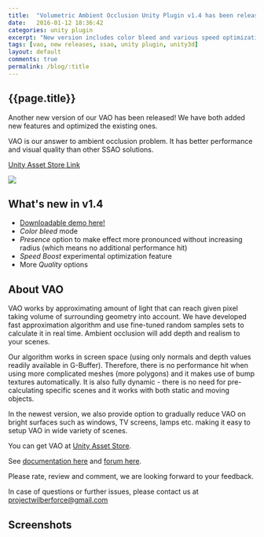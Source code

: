 ```yaml
---
title:  "Volumetric Ambient Occlusion Unity Plugin v1.4 has been released + DEMO"
date:   2016-01-12 18:36:42
categories: unity plugin
excerpt: "New version includes color bleed and various speed optimizations."
tags: [vao, new releases, ssao, unity plugin, unity3d]
layout: default
comments: true
permalink: /blog/:title
---
```


## {{page.title}}

Another new version of our VAO has been released! We have both added new features and optimized the existing ones.

VAO is our answer to ambient occlusion problem. It has better performance and visual quality than other SSAO solutions. 

[Unity Asset Store Link](http://u3d.as/xzs)

![]({{site.baseurl}}/images/social-vao-heading.jpg)

## What's new in v1.4  

 * [Downloadable demo here!]()
 * *Color bleed* mode
 * *Presence* option to make effect more pronounced without increasing radius (which means no additional performance hit)
 * *Speed Boost* experimental optimization feature
 * More *Quality* options

## About VAO

VAO works by approximating amount of light that can reach given pixel taking volume of surrounding geometry into account. We have developed fast approximation algorithm and use fine-tuned random samples sets to calculate it in real time. Ambient occlusion will add depth and realism to your scenes.

Our algorithm works in screen space (using only normals and depth values readily available in G-Buffer). Therefore, there is no performance hit when using more complicated meshes (more polygons) and it makes use of bump textures automatically. It is also fully dynamic - there is no need for pre-calculating specific scenes and it works with both static and moving objects.

In the newest version, we also provide option to gradually reduce VAO on bright surfaces such as windows, TV screens, lamps etc. making it easy to setup VAO in wide variety of scenes.

You can get VAO at [Unity Asset Store](http://u3d.as/xzs).

See [documentation here](https://projectwilberforce.github.io/vaomanual/) and [forum here](https://forum.unity3d.com/threads/volumetric-ambient-occlusion-image-effect.428426/).

Please rate, review and comment, we are looking forward to your feedback.

In case of questions or further issues, please contact us at <projectwilberforce@gmail.com>

## Screenshots